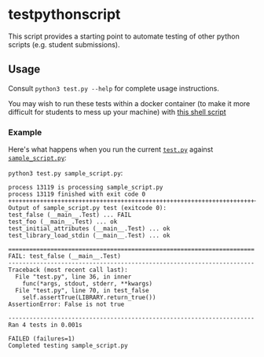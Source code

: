# testpythonscript

This script provides a starting point to automate testing of other python scripts (e.g. student submissions).

## Usage

Consult `python3 test.py --help` for complete usage instructions.

You may wish to run these tests within a docker container (to make it more difficult for students to mess up your machine) with [this shell script](https://gist.github.com/SimonLammer/f863627f11221379d825f7a34d8f84c3)

### Example

Here's what happens when you run the current [`test.py`](./test.py) against [`sample_script.py`](./sample_script.py):

`python3 test.py sample_script.py`:
```
process 13119 is processing sample_script.py
process 13119 finished with exit code 0
++++++++++++++++++++++++++++++++++++++++++++++++++++++++++++++++++++++++++++++++
Output of sample_script.py test (exitcode 0):
test_false (__main__.Test) ... FAIL
test_foo (__main__.Test) ... ok
test_initial_attributes (__main__.Test) ... ok
test_library_load_stdin (__main__.Test) ... ok

======================================================================
FAIL: test_false (__main__.Test)
----------------------------------------------------------------------
Traceback (most recent call last):
  File "test.py", line 36, in inner
    func(*args, stdout, stderr, **kwargs)
  File "test.py", line 70, in test_false
    self.assertTrue(LIBRARY.return_true())
AssertionError: False is not true

----------------------------------------------------------------------
Ran 4 tests in 0.001s

FAILED (failures=1)
Completed testing sample_script.py
```
